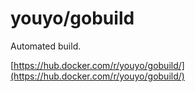 # youyo/gobuild

Automated build.

[https://hub.docker.com/r/youyo/gobuild/](https://hub.docker.com/r/youyo/gobuild/)
